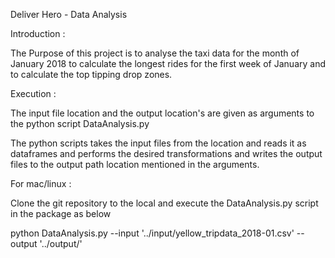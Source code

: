 Deliver Hero - Data Analysis

Introduction :

The Purpose of this project is to analyse the taxi data for the month of January
2018 to calculate the longest rides for the first week of January and to calculate
the top tipping drop zones.

Execution  :

The input file location and the output location's are given as arguments to the 
python script DataAnalysis.py

The python scripts takes the input files from the location and reads it as dataframes 
and performs the desired transformations and writes the output files to the 
output path location mentioned in the arguments.

For mac/linux :

Clone the git repository to the local and execute the DataAnalysis.py script in the package
as below 

python DataAnalysis.py --input '../input/yellow_tripdata_2018-01.csv' --output '../output/'